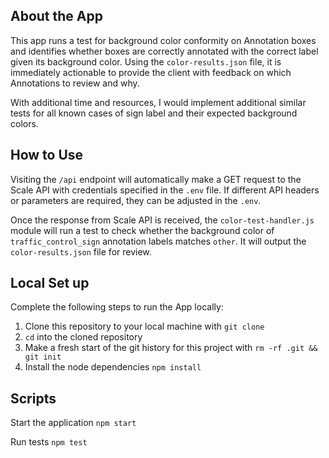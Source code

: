 ## About the App 

This app runs a test for background color conformity on Annotation boxes and identifies whether boxes are correctly annotated with the correct label given its background color. Using the `color-results.json` file, it is immediately actionable to provide the client with feedback on which Annotations to review and why.

With additional time and resources, I would implement additional similar tests for all known cases of sign label and their expected background colors.

## How to Use

Visiting the `/api` endpoint will automatically make a GET request to the Scale API with credentials specified in the `.env` file. If different API headers or parameters are required, they can be adjusted in the `.env`.

Once the response from Scale API is received, the `color-test-handler.js` module will run a test to check whether the background color of `traffic_control_sign` annotation labels matches `other`. It will output the `color-results.json` file for review.

## Local Set up

Complete the following steps to run the App locally:

1. Clone this repository to your local machine with `git clone`
2. `cd` into the cloned repository
3. Make a fresh start of the git history for this project with `rm -rf .git && git init`
4. Install the node dependencies `npm install`

## Scripts

Start the application `npm start`

Run tests `npm test`